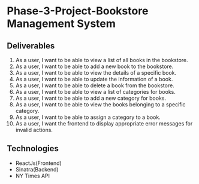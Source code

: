 # Phase-3-Project-Bookstore Management System

## Deliverables

1. As a user, I want to be able to view a list of all books in the bookstore.
2. As a user, I want to be able to add a new book to the bookstore.
3. As a user, I want to be able to view the details of a specific book.
4. As a user, I want to be able to update the information of a book.
5. As a user, I want to be able to delete a book from the bookstore.
6. As a user, I want to be able to view a list of categories for books.
7. As a user, I want to be able to add a new category for books.
8. As a user, I want to be able to view the books belonging to a specific category.
9. As a user, I want to be able to assign a category to a book.
10. As a user, I want the frontend to display appropriate error messages for invalid actions.

## Technologies
- ReactJs(Frontend)
- Sinatra(Backend)
- NY Times API


